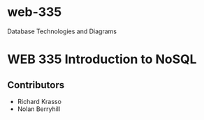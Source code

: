 # web-335
Database Technologies and Diagrams
<body>
    <h1>WEB 335 Introduction to NoSQL</h1>
    <h2>Contributors</h2>
        <ul>
            <li>Richard Krasso</li>
            <li>Nolan Berryhill</li>
        </ul>
</body>